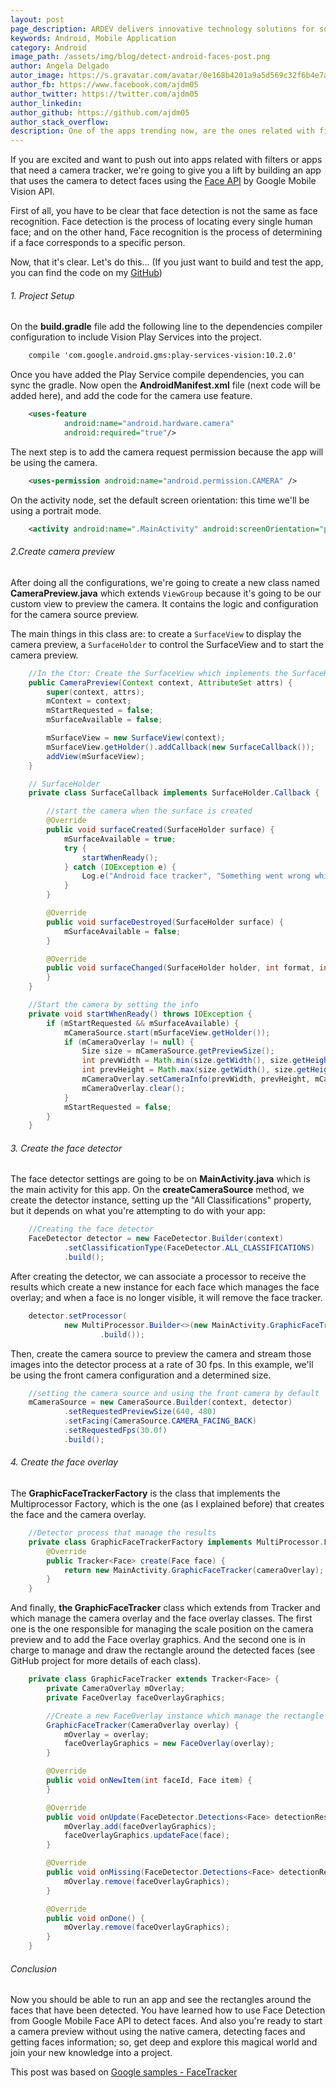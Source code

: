 ```yaml
---
layout: post
page_description: ARDEV delivers innovative technology solutions for solving real-world business challenges.
keywords: Android, Mobile Application
category: Android
image_path: /assets/img/blog/detect-android-faces-post.png
author: Angela Delgado
autor_image: https://s.gravatar.com/avatar/0e168b4201a9a5d569c32f6b4e7a8389
author_fb: https://www.facebook.com/ajdm05
author_twitter: https://twitter.com/ajdm05
author_linkedin: 
author_github: https://github.com/ajdm05
author_stack_overflow:
description: One of the apps trending now, are the ones related with filters. So, we're going to introduce you into it; doing a face tracker demo.
---
```


If you are excited and want to push out into apps related with filters or apps that need a camera tracker, we're going to give you a lift by building an app that uses 
the camera to detect faces using the [Face API](https://developers.google.com/vision/) by Google Mobile Vision API.

First of all, you have to be clear that face detection is not the same as face recognition. Face detection is the process of locating every single human face; and on the other hand, Face recognition is the process of determining if a face corresponds to a specific person.

Now, that it's clear. Let's do this... 
(If you just want to build and test the app, you can find the code on my [GitHub](https://github.com/ajdm05/AndroidFaceTracker))

###### 1. Project Setup

On the **build.gradle** file add the following line to the dependencies compiler configuration to include Vision Play Services into the project.
	
```xml
	compile 'com.google.android.gms:play-services-vision:10.2.0'
```

Once you have added the Play Service compile dependencies, you can sync the gradle. Now open the **AndroidManifest.xml** file (next code will be added here), and add the code for the camera use feature.

```xml
	<uses-feature
	        android:name="android.hardware.camera"
	        android:required="true"/>
```

The next step is to add the camera request permission because the app will be using the camera.

```xml
	<uses-permission android:name="android.permission.CAMERA" />
```

On the activity node, set the default screen orientation: this time we'll be using a portrait mode.

```xml
	<activity android:name=".MainActivity" android:screenOrientation="portrait">
```

###### 2.Create camera preview

After doing all the configurations, we're going to create a new class named **CameraPreview.java** which extends ```ViewGroup``` because it's going to be our custom view to preview the camera. It contains the logic and configuration for the camera source preview.

The main things in this class are: to create a ```SurfaceView``` to display the camera preview, a ```SurfaceHolder``` to control the SurfaceView and to start the camera preview.

```java
	//In the Ctor: Create the SurfaceView which implements the SurfaceHolder
	public CameraPreview(Context context, AttributeSet attrs) {
	    super(context, attrs);
	    mContext = context;
	    mStartRequested = false;
	    mSurfaceAvailable = false;

	    mSurfaceView = new SurfaceView(context);
	    mSurfaceView.getHolder().addCallback(new SurfaceCallback());
	    addView(mSurfaceView);
	}
```

```java
	// SurfaceHolder
	private class SurfaceCallback implements SurfaceHolder.Callback {

	    //start the camera when the surface is created
	    @Override
	    public void surfaceCreated(SurfaceHolder surface) {
	        mSurfaceAvailable = true;
	        try {
	            startWhenReady();
	        } catch (IOException e) {
	            Log.e("Android face tracker", "Something went wrong while creating the surface.");
	        }
	    }

	    @Override
	    public void surfaceDestroyed(SurfaceHolder surface) {
	        mSurfaceAvailable = false;
	    }

	    @Override
	    public void surfaceChanged(SurfaceHolder holder, int format, int width, int height) {
	    }
	}
```

```java
	//Start the camera by setting the info
	private void startWhenReady() throws IOException {
		if (mStartRequested && mSurfaceAvailable) {
		    mCameraSource.start(mSurfaceView.getHolder());
		    if (mCameraOverlay != null) {
		        Size size = mCameraSource.getPreviewSize();
		        int prevWidth = Math.min(size.getWidth(), size.getHeight());
		        int prevHeight = Math.max(size.getWidth(), size.getHeight());
		        mCameraOverlay.setCameraInfo(prevWidth, prevHeight, mCameraSource.getCameraFacing());
		        mCameraOverlay.clear();
		    }
		    mStartRequested = false;
		}
	}
```

###### 3. Create the face detector

The face detector settings are going to be on **MainActivity.java** which is the main activity for this app.
On the **createCameraSource** method, we create the detector instance, setting up the "All Classifications" property, but it depends on what you're attempting to do with your app:

```java
	//Creating the face detector
	FaceDetector detector = new FaceDetector.Builder(context)
	        .setClassificationType(FaceDetector.ALL_CLASSIFICATIONS)
	        .build();
```

After creating the detector, we can associate a processor to receive the results which create a new instance for each face which manages the face overlay; and when a face is no longer visible, it will remove the face tracker.

```java
	detector.setProcessor(
		    new MultiProcessor.Builder<>(new MainActivity.GraphicFaceTrackerFactory())
		            .build());
```

Then, create the camera source to preview the camera and stream those images into the detector process at a rate of 30 fps. In this example, we'll be using the front camera configuration and a determined size.

```java
	//setting the camera source and using the front camera by default
	mCameraSource = new CameraSource.Builder(context, detector)
	        .setRequestedPreviewSize(640, 480)
	        .setFacing(CameraSource.CAMERA_FACING_BACK)
	        .setRequestedFps(30.0f)
	        .build();
```

###### 4. Create the face overlay

The **GraphicFaceTrackerFactory** is the class that implements the Multiprocessor Factory, which is the one (as I explained before) that creates the face and the camera overlay.

```java
	//Detector process that manage the results
	private class GraphicFaceTrackerFactory implements MultiProcessor.Factory<Face> {
	    @Override
	    public Tracker<Face> create(Face face) {
	        return new MainActivity.GraphicFaceTracker(cameraOverlay);
	    }
	}
```

And finally, **the GraphicFaceTracker** class which extends from Tracker and which manage the camera overlay and the face overlay classes. The first one is the one responsible for managing the scale position on the camera preview and to add the Face overlay graphics. And the second one is in charge to manage and draw the rectangle around the detected faces (see GitHub project for more details of each class).

```java
	private class GraphicFaceTracker extends Tracker<Face> {
	    private CameraOverlay mOverlay;
	    private FaceOverlay faceOverlayGraphics;

	    //Create a new FaceOverlay instance which manage the rectangle around the face tracked
	    GraphicFaceTracker(CameraOverlay overlay) {
	        mOverlay = overlay;
	        faceOverlayGraphics = new FaceOverlay(overlay);
	    }

	    @Override
	    public void onNewItem(int faceId, Face item) {
	    }

	    @Override
	    public void onUpdate(FaceDetector.Detections<Face> detectionResults, Face face) {
	        mOverlay.add(faceOverlayGraphics);
	        faceOverlayGraphics.updateFace(face);
	    }

	    @Override
	    public void onMissing(FaceDetector.Detections<Face> detectionResults) {
	        mOverlay.remove(faceOverlayGraphics);
	    }

	    @Override
	    public void onDone() {
	        mOverlay.remove(faceOverlayGraphics);
	    }
	}
```

###### Conclusion

Now you should be able to run an app and see the rectangles around the faces that have been detected. 
You have learned how to use Face Detection from Google Mobile Face API to detect faces. And also you're ready to start a camera preview without using the native camera, detecting faces and getting faces information; so, get deep and explore this magical world and join your new knowledge into a project.

This post was based on [Google samples - FaceTracker](https://github.com/googlesamples/android-vision/tree/master/visionSamples/FaceTracker)